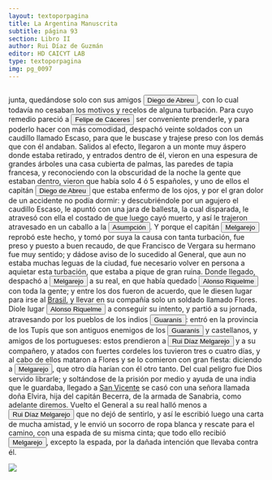 ```yaml
---
layout: textoporpagina
title: La Argentina Manuscrita
subtitle: página 93
section: Libro II
author: Rui Díaz de Guzmán
editor: HD CAICYT LAB
type: textoporpagina
img: pg_0097
---
```


<div class="row">
    <div class="column">
<p>junta, quedándose solo con sus amigos <button class="balloon" data-balloon-pos="up" data-balloon-length="large" data-balloon="Abreu (Diego), de Sevilla; viene con don Pedro de Mendoza. Derrota a los indios cerca de Corpus. Se le cree autor de la sentencia contra la Maldonado. Vuelve a Buenos Aires, para hacer evacuar el Fuerte, y lleva la gente a la Asumpción. Trae socorros al convoy de Cabeza de Vaca. Es electo Gobernador en ausencia de Irala; se conspira contra su persona. Prende al jefe del complot, y lo condena a muerte. Informa a España de su nombramiento; se resiste a devolver el mando al Gobernador Irala; se retira a las tierras de los indios. No quiere volver a la ciudad. Es sorprendido y herido. Lo llevan muerto a la Asumpción.">Diego de Abreu</button>, con lo cual todavía no cesaban los motivos y recelos de alguna turbación. Para cuyo remedio pareció a <button class="balloon" data-balloon-pos="up" data-balloon-length="large" data-balloon="Felipe de Cáceres (n. Madrid, ca. 1538) fueun conquistador, explorador y colonizador español.Se desempeñó como gobernador interino del Ríode la Plata y del Paraguay, con sede en Asunción,entre el 11 de diciembre de 1568 hasta el 14 dejulio de 1572.">Felipe de Cáceres</button> ser conveniente prenderle, y para poderlo hacer con más comodidad, despachó veinte soldados con un caudillo llamado Escaso, para que le buscase y trajese preso con los demás que con él andaban. Salidos al efecto, llegaron a un monte muy áspero donde estaba retirado, y entrados dentro de él, vieron en una espesura de grandes árboles una casa cubierta de palmas, las paredes de tapia francesa, y reconociendo con la obscuridad de la noche la gente que estaban dentro, vieron que había solo 4 ó 5 españoles, y uno de ellos el capitán <button class="balloon" data-balloon-pos="up" data-balloon-length="large" data-balloon="Abreu (Diego), de Sevilla; viene con don Pedro de Mendoza. Derrota a los indios cerca de Corpus. Se le cree autor de la sentencia contra la Maldonado. Vuelve a Buenos Aires, para hacer evacuar el Fuerte, y lleva la gente a la Asumpción. Trae socorros al convoy de Cabeza de Vaca. Es electo Gobernador en ausencia de Irala; se conspira contra su persona. Prende al jefe del complot, y lo condena a muerte. Informa a España de su nombramiento; se resiste a devolver el mando al Gobernador Irala; se retira a las tierras de los indios. No quiere volver a la ciudad. Es sorprendido y herido. Lo llevan muerto a la Asumpción.">Diego de Abreu</button> que estaba enfermo de los ojos, y por el gran dolor de un accidente no podía dormir: y descubriéndole por un agujero el caudillo Escaso, le apuntó con una jara de ballesta, la cual disparada, le atravesó con ella el costado de que luego cayó muerto, y así le trajeron atravesado en un caballo a la <a href="https://recogito.pelagios.org/document/wzqxhk0h3vpikm/part/1/edit#ee07a70a-2003-4ff1-a255-cee7e9022531" target="_blank"><button class="balloon" data-balloon-pos="up" data-balloon-length="large" data-balloon="Asunción del Paraguay.">Asumpción</button></a>. Y porque el capitán <button class="balloon" data-balloon-pos="up" data-balloon-length="large" data-balloon="Ruy Díaz de Melgarejo (Salteras de Sevilla, 1519 – Santa Fe la Vieja, 1602) fue un militar, conquistador, explorador, estadista, minero y burócrata colonial español establecido en la región del Río de la Plata. Su vida estuvo marcada por guerras, conspiraciones, persecuciones y conflictos familiares. Junto a Juan de Salazar, Alonso Riquelme de Guzmán y Diego de Abreu se opuso al gobierno asunceno de Domingo Martínez de Irala, apoyando al deportado Álvar Núñez Cabeza de Vaca. Gobernó de manera casi absoluta e independiente la antigua provincia asuncena del Guayrá, fácticamente durante 20 años, y luego de separarla de Asunciónen 1575, con el título de teniente de gobernador del Guayrá unos 15 años más.">Melgarejo</button> reprobó este hecho, y tomó por suya la causa con tanta turbación, fue preso y puesto a buen recaudo, de que Francisco de Vergara su hermano fue muy sentido; y dádose aviso de lo sucedido al General, que aun no estaba muchas leguas de la ciudad, fue necesario volver en persona a aquietar esta turbación, que estaba a pique de gran ruina. Donde llegado, despachó a <button class="balloon" data-balloon-pos="up" data-balloon-length="large" data-balloon="Ruy Díaz de Melgarejo (Salteras de Sevilla, 1519 – Santa Fe la Vieja, 1602) fue un militar, conquistador, explorador, estadista, minero y burócrata colonial español establecido en la región del Río de la Plata. Su vida estuvo marcada por guerras, conspiraciones, persecuciones y conflictos familiares. Junto a Juan de Salazar, Alonso Riquelme de Guzmán y Diego de Abreu se opuso al gobierno asunceno de Domingo Martínez de Irala, apoyando al deportado Álvar Núñez Cabeza de Vaca. Gobernó de manera casi absoluta e independiente la antigua provincia asuncena del Guayrá, fácticamente durante 20 años, y luego de separarla de Asunción en 1575, con el título de teniente de gobernador del Guayrá unos 15 años más.">Melgarejo</button> a su real, en que había quedado <button class="balloon" data-balloon-pos="up" data-balloon-length="large" data-balloon="Alonso Riquelme de Guzmán (1519-1573) fue un conquistador oriundo de Jeréz de la Frontera y sobrino del Segundo Adelantado al Río de la Plata, Álvar Núñez Cabeza de Vaca, con quien llegó al Río de la Plata en 1541. Fue uno de sus más acérrimos partidarios durante la gobernación de Cabeza de Vaca y se convirtió en una de las figuras más prominentes de la facción de los &quot;leales&quot; una vez que aquel fuera expulsado de la provincia en 1545.Fue forzado por Domigo de Irala a casarse con una de sus hijas mestizas, unión de la cual nació Ruy Díaz de Guzmán.Bibliografía:Ricardo Lafuente Machaín, Alonso Riquelme de Guzmán, Buenos Aires, Amorrurtu, 1942.Tieffemberg, Silvia, &quot;Estudio Introductorio&quot;, en Díaz de Guzmán, Ruy, Argentina. Historia del Descubrimiento y Conquista del Río de la Plata de Ruy Díaz de Guzmán, Buenos Aires, Editorial de la Facultad de Filosofía y Letras-UBA, 2012.Fuentes &quot;Información hecha en Jerez de la Frontera a pedimento de Cabeza de Vaca para verificar ciertas cartas&quot;, en Núñez Cabeza de Vaca, Álvar, Relación de los Naufragios y Comentarios de Álvar Núñez Cabeza de Vaca, adelantado y gobernador del Río de la Plata. Ilustrado con varios documentos inéditos. Tomo Segundo, Madrid, Imprenta General de Victoriano Suárez, 1906, p. 289 (GGV 52/975; AGI Justicia 1131), 1545.">Alonso Riquelme</button> con toda la gente; y entre los dos fueron de acuerdo, que le diesen lugar para irse al <a href="https://recogito.pelagios.org/document/wzqxhk0h3vpikm/part/1/edit#d59a73c2-fcb1-4e83-852b-702ee4545661" target="_blank">Brasil</a>, y llevar en su compañía solo un soldado llamado Flores. Diole lugar <button class="balloon" data-balloon-pos="up" data-balloon-length="large" data-balloon="Alonso Riquelme de Guzmán (1519-1573) fue un conquistador oriundo de Jeréz de la Frontera y sobrino del Segundo Adelantado al Río de la Plata, Álvar Núñez Cabeza de Vaca, con quien llegó al Río de la Plata en 1541. Fue uno de sus más acérrimos partidarios durante la gobernación de Cabeza de Vaca y se convirtió en una de las figuras más prominentes de la facción de los &quot;leales&quot; una vez que aquel fuera expulsado de la provincia en 1545.Fue forzado por Domigo de Irala a casarse con una de sus hijas mestizas, unión de la cual nació Ruy Díaz de Guzmán.Bibliografía:Ricardo Lafuente Machaín, Alonso Riquelme de Guzmán, Buenos Aires, Amorrurtu, 1942.Tieffemberg, Silvia, &quot;Estudio Introductorio&quot;, en Díaz de Guzmán, Ruy, Argentina. Historia del Descubrimiento y Conquista del Río de la Plata de Ruy Díaz de Guzmán, Buenos Aires, Editorial de la Facultad de Filosofía y Letras-UBA, 2012.Fuentes &quot;Información hecha en Jerez de la Frontera a pedimento de Cabeza de Vaca para verificar ciertas cartas&quot;, en Núñez Cabeza de Vaca, Álvar, Relación de los Naufragios y Comentarios de Álvar Núñez Cabeza de Vaca, adelantado y gobernador del Río de la Plata. Ilustrado con varios documentos inéditos. Tomo Segundo, Madrid, Imprenta General de Victoriano Suárez, 1906, p. 289 (GGV 52/975; AGI Justicia 1131), 1545.">Alonso Riquelme</button> a conseguir su intento, y partió a su jornada, atravesando por los pueblos de los indios <button class="balloon" data-balloon-pos="up" data-balloon-length="large" data-balloon="Véase Guaraníes">Guaranís</button>: entró en la provincia de los Tupís que son antiguos enemigos de los <button class="balloon" data-balloon-pos="up" data-balloon-length="large" data-balloon="Véase Guaraníes">Guaranís</button> y castellanos, y amigos de los portugueses: estos prendieron a <button class="balloon" data-balloon-pos="up" data-balloon-length="large" data-balloon="Ruy Díaz de Melgarejo (Salteras de Sevilla, 1519 – Santa Fe la Vieja, 1602) fue un militar, conquistador, explorador, estadista, minero y burócrata colonial español establecido en la región del Río de la Plata. Su vida estuvo marcada por guerras, conspiraciones, persecuciones y conflictos familiares. Junto a Juan de Salazar, Alonso Riquelme de Guzmán y Diego de Abreu se opuso al gobierno asunceno de Domingo Martínez de Irala, apoyando al deportado Álvar Núñez Cabeza de Vaca. Gobernó de manera casi absoluta e independiente la antigua provincia asuncena del Guayrá, fácticamente durante 20 años, y luego de separarla de Asunción en 1575, con el título de teniente de gobernador del Guayrá unos 15 años más.">Rui Díaz Melgarejo</button> y a su compañero, y atados con fuertes cordeles los tuvieron tres o cuatro días, y al cabo de ellos mataron a Flores y se lo comieron con gran fiesta: diciendo a <button class="balloon" data-balloon-pos="up" data-balloon-length="large" data-balloon="Ruy Díaz de Melgarejo (Salteras de Sevilla, 1519 – Santa Fe la Vieja, 1602) fue un militar, conquistador, explorador, estadista, minero y burócrata colonial español establecido en la región del Río de la Plata. Su vida estuvo marcada por guerras, conspiraciones, persecuciones y conflictos familiares. Junto a Juan de Salazar, Alonso Riquelme de Guzmán y Diego de Abreu se opuso al gobierno asunceno de Domingo Martínez de Irala, apoyando al deportado Álvar Núñez Cabeza de Vaca. Gobernó de manera casi absoluta e independiente la antigua provincia asuncena del Guayrá, fácticamente durante 20 años, y luego de separarla de Asunción en 1575, con el título de teniente de gobernador del Guayrá unos 15 años más.">Melgarejo</button>, que otro día harían con él otro tanto. Del cual peligro fue Dios servido librarle; y soltándose de la prisión por medio y ayuda de una india que le guardaba, llegado a <a href="https://recogito.pelagios.org/document/wzqxhk0h3vpikm/part/1/edit#c4b2688f-9ad7-46e9-938f-224a11d5bf38" target="_blank">San Vicente</a> se casó con una señora llamada doña Elvira, hija del capitán Becerra, de la armada de Sanabria, como adelante diremos. Vuelto el General a su real halló menos a <button class="balloon" data-balloon-pos="up" data-balloon-length="large" data-balloon="Ruy Díaz de Melgarejo (Salteras de Sevilla, 1519 – Santa Fe la Vieja, 1602) fue un militar, conquistador, explorador, estadista, minero y burócrata colonial español establecido en la región del Río de la Plata. Su vida estuvo marcada por guerras, conspiraciones, persecuciones y conflictos familiares. Junto a Juan de Salazar, Alonso Riquelme de Guzmán y Diego de Abreu se opuso al gobierno asunceno de Domingo Martínez de Irala, apoyando al deportado Álvar Núñez Cabeza de Vaca. Gobernó de manera casi absoluta e independiente la antigua provincia asuncena del Guayrá, fácticamente durante 20 años, y luego de separarla de  sunción en 1575, con el título de teniente de gobernador del Guayrá unos 15 años más.">Rui Díaz Melgarejo</button> que no dejó de sentirlo, y así le escribió luego una carta de mucha amistad, y le envió un socorro de ropa blanca y rescate para el camino, con una espada de su misma cinta; que todo ello recibió <button class="balloon" data-balloon-pos="up" data-balloon-length="large" data-balloon="Ruy Díaz de Melgarejo (Salteras de Sevilla, 1519 – Santa Fe la Vieja, 1602) fue un militar, conquistador, explorador, estadista, minero y burócrata colonial español establecido en la región del Río de la Plata. Su vida estuvo marcada por guerras, conspiraciones, persecuciones y conflictos familiares. Junto a Juan de Salazar, Alonso Riquelme de Guzmán y Diego de Abreu se opuso al gobierno asunceno de Domingo Martínez de Irala, apoyando al deportado Álvar Núñez Cabeza de Vaca. Gobernó de manera casi absoluta e independiente la antigua provincia asuncena del Guayrá, fácticamente durante 20 años, y luego de separarla de Asunción en 1575, con el título de teniente de gobernador del Guayrá unos 15 años más.">Melgarejo</button>, excepto la espada, por la dañada intención que llevaba contra él. </p></div>

<div class="column">
<a href="{{site.baseurl}}/assets/img/argentina_manuscrita/{{page.img}}.jpg"><img src="{{site.baseurl}}/assets/img/argentina_manuscrita/{{page.img}}.jpg"></a>
    </div>
</div>